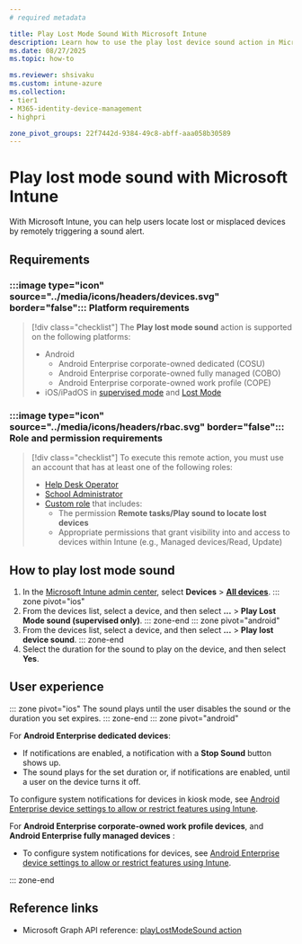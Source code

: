 ```yaml
---
# required metadata

title: Play Lost Mode Sound With Microsoft Intune
description: Learn how to use the play lost device sound action in Microsoft Intune to remotely trigger a sound alert on a lost or stolen device.
ms.date: 08/27/2025
ms.topic: how-to

ms.reviewer: shsivaku
ms.custom: intune-azure
ms.collection:
- tier1
- M365-identity-device-management
- highpri

zone_pivot_groups: 22f7442d-9384-49c8-abff-aaa058b30589
---
```


# Play lost mode sound with Microsoft Intune

With Microsoft Intune, you can help users locate lost or misplaced devices by remotely triggering a sound alert.

## Requirements

### :::image type="icon" source="../media/icons/headers/devices.svg" border="false"::: Platform requirements

> [!div class="checklist"]
> The **Play lost mode sound** action is supported on the following platforms:
>
> - Android
>     - Android Enterprise corporate-owned dedicated (COSU)
>     - Android Enterprise corporate-owned fully managed (COBO)
>     - Android Enterprise corporate-owned work profile (COPE)
> - iOS/iPadOS in [supervised mode](/intune/intune-service/remote-actions/device-supervised-mode) and [Lost Mode](device-lost-mode.md)

### :::image type="icon" source="../media/icons/headers/rbac.svg" border="false"::: Role and permission requirements

> [!div class="checklist"]
> To execute this remote action, you must use an account that has at least one of the following roles:
>
> - [Help Desk Operator][INT-R1]
> - [School Administrator][INT-R2]
> - [Custom role][INT-RC] that includes:
>   - The permission **Remote tasks/Play sound to locate lost devices**
>   - Appropriate permissions that grant visibility into and access to devices within Intune (e.g., Managed devices/Read, Update)

## How to play lost mode sound

1. In the [Microsoft Intune admin center][INT-AC], select **Devices** > [**All devices**][INT-ALLD].
::: zone pivot="ios"
2. From the devices list, select a device, and then select **...** > **Play Lost Mode sound (supervised only)**.
::: zone-end
::: zone pivot="android"
2. From the devices list, select a device, and then select **...** > **Play lost device sound**.
::: zone-end
3. Select the duration for the sound to play on the device, and then select **Yes**.

## User experience

::: zone pivot="ios"
The sound plays until the user disables the sound or the duration you set expires.
::: zone-end
::: zone pivot="android"

For **Android Enterprise dedicated devices**:

   - If notifications are enabled, a notification with a **Stop Sound** button shows up.
   - The sound plays for the set duration or, if notifications are enabled, until a user on the device turns it off.

To configure system notifications for devices in kiosk mode, see [Android Enterprise device settings to allow or restrict features using Intune](../configuration/device-restrictions-android-for-work.md).

For **Android Enterprise corporate-owned work profile devices**, and **Android Enterprise fully managed devices** :
   - To configure system notifications for devices, see [Android Enterprise device settings to allow or restrict features using Intune](../configuration/device-restrictions-android-for-work.md).

::: zone-end

## Reference links

- Microsoft Graph API reference: [playLostModeSound action][GRAPH-1]

<!--links-->

[INT-AC]: https://go.microsoft.com/fwlink/?linkid=2109431
[INT-ALLD]: https://go.microsoft.com/fwlink/?linkid=2333814
[INT-AC2]: https://go.microsoft.com/fwlink/?linkid=2109431#view/Microsoft_Intune_Devices/DeviceActionList.ReactView

[INT-RC]: /intune/intune-service/fundamentals/create-custom-role
[INT-R1]: /intune/intune-service/fundamentals/role-based-access-control-reference#help-desk-operator
[INT-R2]: /intune/intune-service/fundamentals/role-based-access-control-reference#school-administrator

[GRAPH-1]: /graph/api/intune-devices-manageddevice-playlostmodesound
